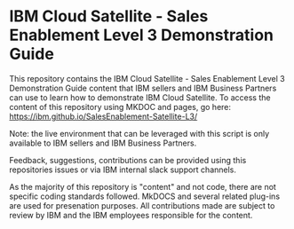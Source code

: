 # IBM Cloud Satellite - Sales Enablement Level 3 Demonstration Guide

This repository contains the IBM Cloud Satellite - Sales Enablement Level 3 Demonstration Guide content that IBM sellers and IBM Business Partners can use to learn how to demonstrate IBM Cloud Satellite. To access the content of this repository using MKDOC and pages, go here: https://ibm.github.io/SalesEnablement-Satellite-L3/ 

Note: the live environment that can be leveraged with this script is only available to IBM sellers and IBM Business Partners.

Feedback, suggestions, contributions can be provided using this repositories issues or via IBM internal slack support channels.

As the majority of this repository is "content" and not code, there are not specific coding standards followed. MkDOCS and several related plug-ins are used for presenation purposes.  All contributions made are subject to review by IBM and the IBM employees responsible for the content.
